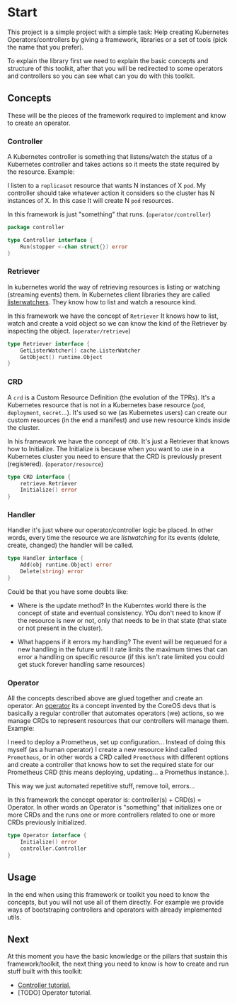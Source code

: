 
Start
=====

This project is a simple project with a simple task: Help creating Kubernetes Operators/controllers 
by giving a framework, libraries or a set of tools (pick the name that you prefer).

To explain the library first we need to explain the basic concepts and structure of this toolkit, after
that you will be redirected to some operators and controllers so you can see what can you do with this
toolkit.

## Concepts

These will be the pieces of the framework required to implement and know to create an operator.

### Controller

A Kubernetes controller is something that listens/watch the status of a Kubernetes controller and takes actions so it meets the state required by the resource. Example:

I listen to a `replicaset` resource that wants N instances of X `pod`. My controller should take whatever action it considers so the cluster has N instances of X. In this case It will create N
`pod` resources.

In this framework is just "something" that runs. (`operator/controller`)

```go
package controller

type Controller interface {
	Run(stopper <-chan struct{}) error
}
```

### Retriever

In kubernetes world the way of retrieving resources is listing or watching (streaming events) them. In Kubernetes client libraries they are called [listerwatchers](https://github.com/kubernetes/client-go/blob/1b825e3a786379cb2ae2edc98a39e9c8cd68ee3c/tools/cache/listwatch.go#L35-L41). They know how to list and watch a resource kind.

In this framework we have the concept of `Retriever` It knows how to list, watch and create a void object
so we can know the kind of the Retriever by inspecting the object. (`operator/retrieve`)

```go
type Retriever interface {
	GetListerWatcher() cache.ListerWatcher
	GetObject() runtime.Object
}
```

### CRD

A `crd` is a Custom Resource Definition (the evolution of the TPRs). It's a Kubernetes resource that is not in a Kubernetes base resource (`pod`, `deployment`, `secret`...). It's used so we (as Kubernetes users) can create our custom resources (in the end a manifest) and use new resource kinds inside the cluster.

In his framework we have the concept of `CRD`. It's just a Retriever that knows how to Initialize.
The Initialize is because when you want to use in a Kubernetes cluster you need to ensure that the CRD is previously present (registered). (`operator/resource`)

```go
type CRD interface {
	retrieve.Retriever
	Initialize() error
}
```

### Handler

Handler it's just where our operator/controller logic be placed. In other words, every time the resource we are *listwatching* for its events (delete, create, changed) the handler will be called.

```go
type Handler interface {
	Add(obj runtime.Object) error
	Delete(string) error
}
```

Could be that you have some doubts like: 

* Where is the update method?
In the Kuberntes world there is the concept of state and eventual consistency. YOu don't need to know
if the resource is new or not, only that needs to be in that state (that state or not present in the cluster).

* What happens if it errors my handling?
The event will be requeued for a new handling in the future until it rate limits the maximum times that
can error a handling on specific resource (if this isn't rate limited you could get stuck forever handling same resources)

### Operator

All the concepts described above are glued together and create an operator. An [operator](https://coreos.com/operators/) its a concept invented by the CoreOS devs that is basically a regular controller that automates operators (we) actions, so we manage CRDs to represent resources that
our controllers will manage them. Example:

I need to deploy a Prometheus, set up configuration... Instead of doing this myself (as a human operator) I create a new resource kind called `Prometheus`, or in other words a CRD called `Prometheus` with different options and create a controller that knows how to set the required state for our Prometheus CRD (this means deploying, updating... a Promethus instance.).

This way we just automated repetitive stuff, remove toil, errors...

In this framework the concept operator is: controller(s) + CRD(s) = Operator. In other words an Operator
is "something" that initializes one or more CRDs and the runs one or more controllers related to one or more CRDs previously initialized.

```go
type Operator interface {
	Initialize() error
	controller.Controller
}
```

## Usage

In the end when using this framework or toolkit you need to know the concepts, but you will not use
all of them directly. For example we provide ways of bootstraping controllers and operators with already implemented utils.

## Next

At this moment you have the basic knowledge or the pillars that sustain this framework/toolkit, the next
thing you need to know is how to create and run stuff built with this toolkit:

* [Controller tutorial.](controller-tutorial.md)
* [TODO] Operator tutorial.